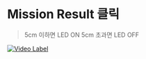 # Mission Result 클릭

> 5cm 이하면 LED ON
> 5cm 초과면 LED OFF

[![Video Label](http://img.youtube.com/vi/UOParMlHYMs/0.jpg)](https://youtu.be/UOParMlHYMs)
